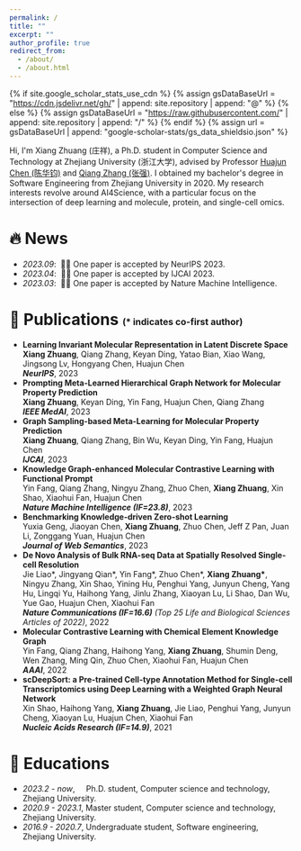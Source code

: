 ```yaml
---
permalink: /
title: ""
excerpt: ""
author_profile: true
redirect_from: 
  - /about/
  - /about.html
---
```


{% if site.google_scholar_stats_use_cdn %}
{% assign gsDataBaseUrl = "https://cdn.jsdelivr.net/gh/" | append: site.repository | append: "@" %}
{% else %}
{% assign gsDataBaseUrl = "https://raw.githubusercontent.com/" | append: site.repository | append: "/" %}
{% endif %}
{% assign url = gsDataBaseUrl | append: "google-scholar-stats/gs_data_shieldsio.json" %}

<span class='anchor' id='about-me'></span>

Hi, I'm Xiang Zhuang (庄祥), a Ph.D. student in Computer Science and Technology at Zhejiang University (浙江大学), advised by Professor [Huajun Chen (陈华钧)](https://person.zju.edu.cn/en/huajun) and [Qiang Zhang (张强)](https://person.zju.edu.cn/qiangzhang). I obtained my bachelor's degree in Software Engineering from Zhejiang University in 2020. My research interests revolve around AI4Science, with a particular focus on the intersection of deep learning and molecule, protein, and single-cell omics.



# 🔥 News
- *2023.09*: &nbsp;🎉🎉 One paper is accepted by NeurIPS 2023. 
- *2023.04*: &nbsp;🎉🎉 One paper is accepted by IJCAI 2023. 
- *2023.03*: &nbsp;🎉🎉 One paper is accepted by Nature Machine Intelligence. 


# 📝 Publications <font size=3>(* indicates co-first author)</font>

<!-- <div class='paper-box'><div class='paper-box-image'><div><div class="badge">CVPR 2016</div><img src='images/500x300.png' alt="sym" width="100%"></div></div>
<div class='paper-box-text' markdown="1">

[Deep Residual Learning for Image Recognition](https://openaccess.thecvf.com/content_cvpr_2016/papers/He_Deep_Residual_Learning_CVPR_2016_paper.pdf)

**Kaiming He**, Xiangyu Zhang, Shaoqing Ren, Jian Sun

[**Project**](https://scholar.google.com/citations?view_op=view_citation&hl=zh-CN&user=DhtAFkwAAAAJ&citation_for_view=DhtAFkwAAAAJ:ALROH1vI_8AC) <strong><span class='show_paper_citations' data='DhtAFkwAAAAJ:ALROH1vI_8AC'></span></strong>
- Lorem ipsum dolor sit amet, consectetur adipiscing elit. Vivamus ornare aliquet ipsum, ac tempus justo dapibus sit amet. 
</div>
</div> -->

- **Learning Invariant Molecular Representation in Latent Discrete Space**<br>**Xiang Zhuang**, Qiang Zhang, Keyan Ding, Yatao Bian, Xiao Wang, Jingsong Lv, Hongyang Chen, Huajun Chen<br> ***NeurIPS***, 2023
- **Prompting Meta-Learned Hierarchical Graph Network for Molecular Property Prediction**<br>**Xiang Zhuang**, Keyan Ding, Yin Fang, Huajun Chen, Qiang Zhang<br> ***IEEE MedAI***, 2023
- **Graph Sampling-based Meta-Learning for Molecular Property Prediction**<br>**Xiang Zhuang**, Qiang Zhang, Bin Wu, Keyan Ding, Yin Fang, Huajun Chen<br> ***IJCAI***, 2023
- **Knowledge Graph-enhanced Molecular Contrastive Learning with Functional Prompt**<br>Yin Fang, Qiang Zhang, Ningyu Zhang, Zhuo Chen, **Xiang Zhuang**, Xin Shao, Xiaohui Fan, Huajun Chen<br> ***Nature Machine Intelligence (IF=23.8)***, 2023
- **Benchmarking Knowledge-driven Zero-shot Learning**<br>Yuxia Geng, Jiaoyan Chen, **Xiang Zhuang**, Zhuo Chen, Jeff Z Pan, Juan Li, Zonggang Yuan, Huajun Chen<br>***Journal of Web Semantics***, 2023
- **De Novo Analysis of Bulk RNA-seq Data at Spatially Resolved Single-cell Resolution**<br>Jie Liao\*, Jingyang Qian\*, Yin Fang\*, Zhuo Chen\*, **Xiang Zhuang\***, Ningyu Zhang, Xin Shao, Yining Hu, Penghui Yang, Junyun Cheng, Yang Hu, Lingqi Yu, Haihong Yang, Jinlu Zhang, Xiaoyan Lu, Li Shao, Dan Wu, Yue Gao, Huajun Chen, Xiaohui Fan<br>***Nature Communications (IF=16.6)** (Top 25 Life and Biological Sciences Articles of 2022)*, 2022
- **Molecular Contrastive Learning with Chemical Element Knowledge Graph**<br>Yin Fang, Qiang Zhang, Haihong Yang, **Xiang Zhuang**, Shumin Deng, Wen Zhang, Ming Qin, Zhuo Chen, Xiaohui Fan, Huajun Chen<br>***AAAI***, 2022
- **scDeepSort: a Pre-trained Cell-type Annotation Method for Single-cell Transcriptomics using Deep Learning with a Weighted Graph Neural Network**<br>Xin Shao, Haihong Yang, **Xiang Zhuang**, Jie Liao, Penghui Yang, Junyun Cheng, Xiaoyan Lu, Huajun Chen, Xiaohui Fan<br>***Nucleic Acids Research (IF=14.9)***, 2021

<!-- # 🎖 Honors and Awards
- *2021.10* Lorem ipsum dolor sit amet, consectetur adipiscing elit. Vivamus ornare aliquet ipsum, ac tempus justo dapibus sit amet. 
- *2021.09* Lorem ipsum dolor sit amet, consectetur adipiscing elit. Vivamus ornare aliquet ipsum, ac tempus justo dapibus sit amet.  -->

# 📖 Educations
- *2023.2 - now*, &nbsp;&nbsp;&nbsp;  Ph.D. student, Computer science and technology, Zhejiang University.
- *2020.9 - 2023.1*, Master student, Computer science and technology, Zhejiang University.
- *2016.9 - 2020.7*, Undergraduate student, Software engineering, Zhejiang University. 

<!-- # 💬 Invited Talks
- *2021.06*, Lorem ipsum dolor sit amet, consectetur adipiscing elit. Vivamus ornare aliquet ipsum, ac tempus justo dapibus sit amet. 
- *2021.03*, Lorem ipsum dolor sit amet, consectetur adipiscing elit. Vivamus ornare aliquet ipsum, ac tempus justo dapibus sit amet.  \| [\[video\]](https://github.com/)

# 💻 Internships
- *2019.05 - 2020.02*, [Lorem](https://github.com/), China. -->